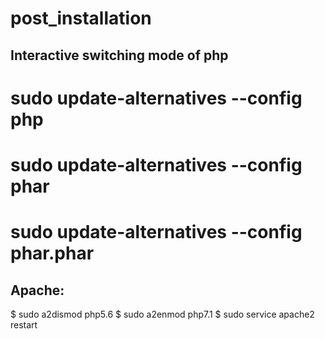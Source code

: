 # post_installation
## Interactive switching mode of php
# sudo update-alternatives --config php
# sudo update-alternatives --config phar
# sudo update-alternatives --config phar.phar
## Apache:
$ sudo a2dismod php5.6
$ sudo a2enmod php7.1
$ sudo service apache2 restart

